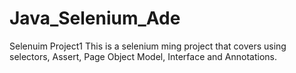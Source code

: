 # Java_Selenium_Ade
Selenuim Project1
This is a selenium ming project that covers using selectors, Assert, Page Object Model, Interface and Annotations.
